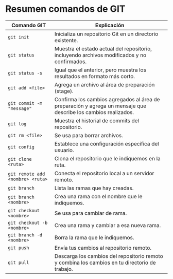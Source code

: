 # Resumen comandos de  GIT

| Comando GIT                     | Explicación |
| -----------------------------   | ----------- |
| `git init`                      | Inicializa un repositorio Git en un directorio existente. |
| `git status`                    | Muestra el estado actual del repositorio, incluyendo archivos modificados y no confirmados. |
| `git status -s`                 | Igual que el anterior, pero muestra los resultados en formato más corto. |
| `git add <file>`                | Agrega un archivo al área de preparación (stage). |
| `git commit -m "message"`       | Confirma los cambios agregados al área de preparación y agrega un mensaje que describe los cambios realizados. |
| `git log`                       | Muestra el historial de commits del repositorio.
| `git rm <file>`                 | Se usa para borrar archivos.
| `git config`                    | Establece una configuración específica del usuario.
| `git clone <ruta>`              | Clona el repositorio que le indiquemos en la ruta.
| `git remote add <nombre> <ruta>`| Conecta el repositorio local a un servidor remoto.
| `git branch`                    | Lista las ramas que hay creadas.
| `git branch <nombre>`           | Crea una rama con el nombre que le indiquemos.
| `git checkout <nombre>`         | Se usa para cambiar de rama.
| `git checkout -b <nombre>`      | Crea una rama y cambiar a esa nueva rama.
| `git branch -d <nombre>`        | Borra la rama que le indiquemos.
| `git push`                      | Envía tus cambios al repositorio remoto.
| `git pull`                      |Descarga los cambios del repositorio remoto y combina los cambios en tu directorio de trabajo.
